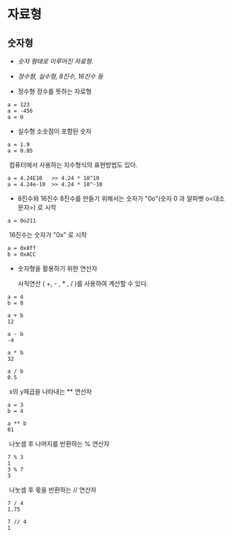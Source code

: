 # 자료형



## 숫자형

- *숫자 형태로 이루어진 자료형.*

- *정수형, 실수형, 8진수, 16진수 등*

 

- 정수형
  정수를 뜻하는 자료형

```
a = 123
a = -456
a = 0
```

 

- 실수형
  소숫점이 포함된 숫자

```
a = 1.9
a = 0.05
```

​     컴퓨터에서 사용하는 지수형식의 표현방법도 있다.

```
a = 4.24E10   >> 4.24 * 10^10
a = 4.24e-10  >> 4.24 * 10^-10
```

 

- 8진수와 16진수
  8진수를 만들기 위해서는 숫자가 "0o"(숫자 0 과 알파벳 o<대소문자>) 로 시작

```
a = 0o211
```

​      16진수는 숫자가 "0x" 로 시작

```
a = 0x8ff
b = 0xACC
```

 

 

- 숫자형을 활용하기 위한 연산자

  사칙연산 ( +, - , \* , / )를 사용하여 계산할 수 있다.

```
a = 4
b = 8

a + b
12

a - b
-4

a * b
32

a / b
0.5
```

 

​      x의 y제곱을 나타내는 \** 연산자

```
a = 3
b = 4

a ** b
81
```

 

​	나눗셈 후 나머지를 반환하는 % 연산자

```
7 % 3
1
3 % 7
3
```



​	나눗셈 후 몫을 반환하는 // 연산자

```
7 / 4
1.75

7 // 4
1
```